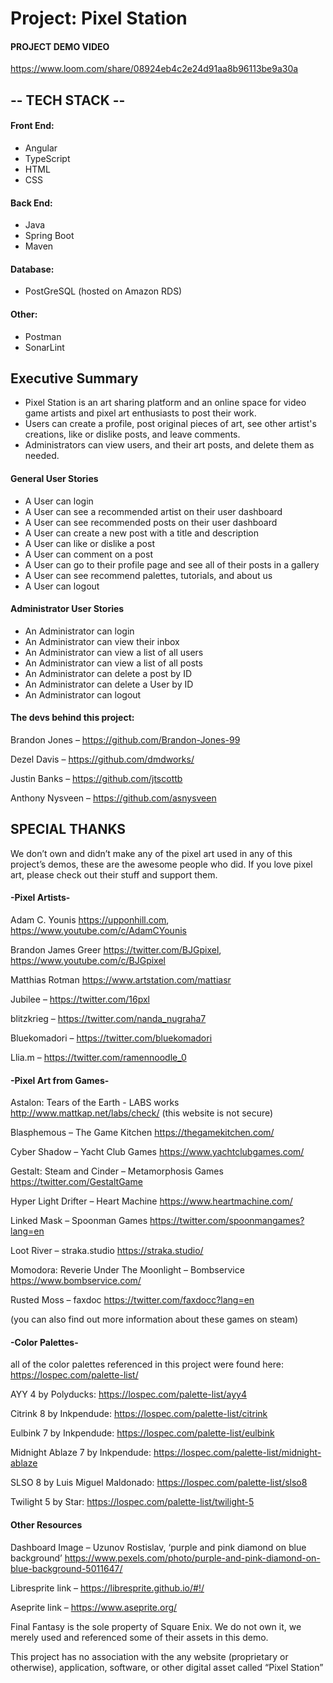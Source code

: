 # Project: Pixel Station

#### PROJECT DEMO VIDEO

https://www.loom.com/share/08924eb4c2e24d91aa8b96113be9a30a

## -- TECH STACK -- 

#### Front End:
- Angular
- TypeScript
- HTML
- CSS 

#### Back End:
- Java
- Spring Boot
- Maven

#### Database:
- PostGreSQL (hosted on Amazon RDS)

#### Other:
- Postman
- SonarLint


## Executive Summary
* Pixel Station is an art sharing platform and an online space for video game artists and pixel art enthusiasts to post their work.
* Users can create a profile, post original pieces of art, see other artist's creations, like or dislike posts, and leave comments.
* Administrators can view users, and their art posts, and delete them as needed.


#### General User Stories 
- A User can login
- A User can see a recommended artist on their user dashboard
- A User can see recommended posts on their user dashboard
- A User can create a new post with a title and description
- A User can like or dislike a post
- A User can comment on a post
- A User can go to their profile page and see all of their posts in a gallery
- A User can see recommend palettes, tutorials, and about us
- A User can logout

#### Administrator User Stories
- An Administrator can login
- An Administrator can view their inbox
- An Administrator can view a list of all users
- An Administrator can view a list of all posts
- An Administrator can delete a post by ID
- An Administrator can delete a User by ID
- An Administrator can logout


#### The devs behind this project:

Brandon Jones – https://github.com/Brandon-Jones-99

Dezel Davis – https://github.com/dmdworks/

Justin Banks – https://github.com/jtscottb

Anthony Nysveen – https://github.com/asnysveen


## SPECIAL THANKS

We don’t own and didn’t make any of the pixel art used in any of this project’s demos, these are the awesome people who did. If you love pixel art, please check out their stuff and support them. 


#### -Pixel Artists-


Adam C. Younis https://upponhill.com, https://www.youtube.com/c/AdamCYounis

Brandon James Greer https://twitter.com/BJGpixel, https://www.youtube.com/c/BJGpixel

Matthias Rotman https://www.artstation.com/mattiasr

Jubilee – https://twitter.com/16pxl

blitzkrieg – https://twitter.com/nanda_nugraha7

Bluekomadori – https://twitter.com/bluekomadori

Llia.m – https://twitter.com/ramennoodle_0


#### -Pixel Art from Games-


Astalon: Tears of the Earth - LABS works http://www.mattkap.net/labs/check/  (this website is not secure)

Blasphemous – The Game Kitchen https://thegamekitchen.com/

Cyber Shadow – Yacht Club Games https://www.yachtclubgames.com/

Gestalt: Steam and Cinder – Metamorphosis Games https://twitter.com/GestaltGame

Hyper Light Drifter – Heart Machine https://www.heartmachine.com/

Linked Mask – Spoonman Games https://twitter.com/spoonmangames?lang=en

Loot River – straka.studio https://straka.studio/

Momodora: Reverie Under The Moonlight – Bombservice https://www.bombservice.com/

Rusted Moss – faxdoc https://twitter.com/faxdocc?lang=en

(you can also find out more information about these games on steam)

#### -Color Palettes- 
all of the color palettes referenced in this project were found here: https://lospec.com/palette-list/

AYY 4 by Polyducks: https://lospec.com/palette-list/ayy4

Citrink 8 by Inkpendude: https://lospec.com/palette-list/citrink

Eulbink 7 by Inkpendude: https://lospec.com/palette-list/eulbink

Midnight Ablaze 7 by Inkpendude: https://lospec.com/palette-list/midnight-ablaze

SLSO 8 by Luis Miguel Maldonado: https://lospec.com/palette-list/slso8

Twilight 5 by Star: https://lospec.com/palette-list/twilight-5


#### Other Resources

Dashboard Image – Uzunov Rostislav, ‘purple and pink diamond on blue background’ https://www.pexels.com/photo/purple-and-pink-diamond-on-blue-background-5011647/

Libresprite link – https://libresprite.github.io/#!/

Aseprite link – https://www.aseprite.org/

Final Fantasy is the sole property of Square Enix. We do not own it, we merely used and referenced some of their assets in this demo.

This project has no association with the any website (proprietary or otherwise), application, software, or other digital asset called “Pixel Station”
